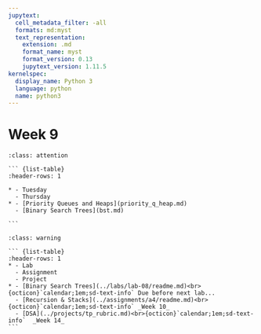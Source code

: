 ```yaml
---
jupytext:
  cell_metadata_filter: -all
  formats: md:myst
  text_representation:
    extension: .md
    format_name: myst
    format_version: 0.13
    jupytext_version: 1.11.5
kernelspec:
  display_name: Python 3
  language: python
  name: python3
---
```


# Week 9

```` {admonition} Agenda
:class: attention

``` {list-table}
:header-rows: 1

* - Tuesday
  - Thursday
* - [Priority Queues and Heaps](priority_q_heap.md)
  - [Binary Search Trees](bst.md)

```

````

```` {admonition} Action Items
:class: warning

``` {list-table} 
:header-rows: 1
* - Lab
  - Assignment
  - Project
* - [Binary Search Trees](../labs/lab-08/readme.md)<br>{octicon}`calendar;1em;sd-text-info` Due before next lab...
  - [Recursion & Stacks](../assignments/a4/readme.md)<br>{octicon}`calendar;1em;sd-text-info` _Week 10_
  - [DSA](../projects/tp_rubric.md)<br>{octicon}`calendar;1em;sd-text-info`  _Week 14_
```
````
